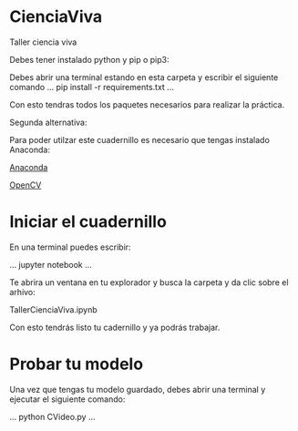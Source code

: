 # CienciaViva
Taller ciencia viva

Debes tener instalado python y pip o pip3:

Debes abrir una terminal estando en esta carpeta y escribir el siguiente comando
...
pip install -r requirements.txt
...

Con esto tendras todos los paquetes necesarios para realizar la práctica.


Segunda alternativa:

Para poder utilzar este cuadernillo es necesario que tengas instalado Anaconda:

[Anaconda](https://www.anaconda.com/download/success)

[OpenCV](https://anaconda.org/conda-forge/opencv)

# Iniciar el cuadernillo

En una terminal puedes escribir:

...
jupyter notebook
...

Te abrira un ventana en tu explorador y busca la carpeta y da clic sobre el arhivo:

TallerCienciaViva.ipynb

Con esto tendrás listo tu cadernillo y ya podrás trabajar.

# Probar tu modelo

Una vez que tengas tu modelo guardado, debes abrir una terminal y ejecutar el siguiente comando:

...
 python CVideo.py
...
